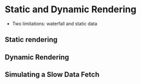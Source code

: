 # Static and Dynamic Rendering

- Two limitations: waterfall and static data

## Static rendering

## Dynamic Rendering

## Simulating a Slow Data Fetch
